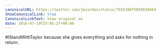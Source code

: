 ```yaml
---
canonicalURL: https://twitter.com/jmjordan/status/755539075055038464
ShowCanonicalLink: true
CanonicalLinkText: View original on
date: 2016-07-19T23:05:27+00:00
---
```

#IStandWithTaylor because she gives everything and asks for nothing in return.